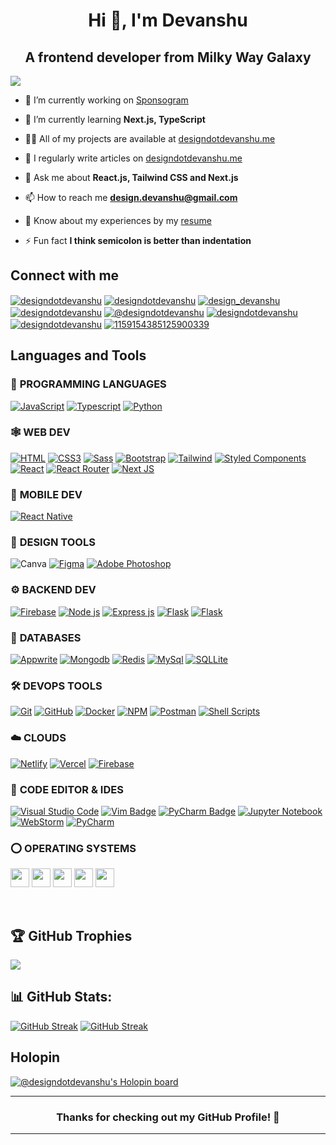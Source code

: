<h1 align="center">Hi 👋, I'm Devanshu</h1>
<h2 align="center">A frontend developer from Milky Way Galaxy</h2>

[![](https://visitcount.itsvg.in/api?id=designdotdevanshu&icon=3&color=1)](https://visitcount.itsvg.in)

- 🔭 I’m currently working on [Sponsogram](https://sponsogram.vercel.app/)

- 🌱 I’m currently learning **Next.js, TypeScript**

- 👨‍💻 All of my projects are available at [designdotdevanshu.me](https://designdotdevanshu.me/)

- 📝 I regularly write articles on [designdotdevanshu.me](https://designdotdevanshu.me/)

- 💬 Ask me about **React.js, Tailwind CSS and Next.js**

- 📫 How to reach me **design.devanshu@gmail.com**

- 📄 Know about my experiences by my [resume](https://flowcv.com/resume/9hkvw5a89c)

- ⚡ Fun fact **I think semicolon is better than indentation**

<h2 align="left">Connect with me</h2>
<p align="left">
  <a href="https://linkedin.com/in/designdotdevanshu" target="blank"><img align="center" src="https://img.shields.io/badge/LinkedIn-0A66C2.svg?style=for-the-badge&logo=LinkedIn&logoColor=white" alt="designdotdevanshu" /></a>
  <a href="https://instagram.com/designdotdevanshu" target="blank"><img align="center" src="https://img.shields.io/badge/Instagram-E4405F.svg?style=for-the-badge&logo=Instagram&logoColor=white" alt="designdotdevanshu" /></a>
  <a href="https://x.com/design_devanshu" target="blank"><img align="center" src="https://img.shields.io/badge/Twitter-1D9BF0.svg?style=for-the-badge&logo=Twitter&logoColor=white" alt="design_devanshu" /></a>
  <a href="https://www.leetcode.com/designdotdevanshu" target="blank"><img align="center" src="https://img.shields.io/badge/LeetCode-FFA116.svg?style=for-the-badge&logo=LeetCode&logoColor=white" alt="designdotdevanshu" /></a>
  <a href="https://medium.com/@designdotdevanshu" target="blank"><img align="center" src="https://img.shields.io/badge/Medium-000000.svg?style=for-the-badge&logo=Medium&logoColor=white" alt="@designdotdevanshu" /></a>
  <a href="https://dev.to/designdotdevanshu" target="blank"><img align="center" src="https://img.shields.io/badge/dev.to-0A0A0A.svg?style=for-the-badge&logo=devdotto&logoColor=white" alt="designdotdevanshu" /></a>
  <a href="https://codesandbox.com/designdotdevanshu" target="blank"><img align="center" src="https://img.shields.io/badge/CodePen-000000.svg?style=for-the-badge&logo=CodePen&logoColor=white" alt="designdotdevanshu" /></a>
  <a href="https://discord.gg/1159154385125900339" target="blank"><img align="center" src="https://img.shields.io/badge/Discord-5865F2.svg?style=for-the-badge&logo=Discord&logoColor=white" alt="1159154385125900339" /></a>
</p>

## Languages and Tools

### 🎯 **PROGRAMMING LANGUAGES**

[![JavaScript](https://img.shields.io/badge/JavaScript-F7DF1E?style=for-the-badge&logo=javascript&logoColor=black "JavaScript")][repo]
[![Typescript](https://img.shields.io/badge/TypeScript-007ACC?style=for-the-badge&logo=typescript&logoColor=white "Typescript")][repo]
[![Python](https://img.shields.io/badge/python-3670A0?style=for-the-badge&logo=python&logoColor=ffdd54 "Python")][repo]

### 🕸️ **WEB DEV**

[![HTML](https://img.shields.io/badge/HTML5-E34F26?style=for-the-badge&logo=html5&logoColor=white "HTML")][repo]
[![CSS3](https://img.shields.io/badge/CSS3-1572B6?style=for-the-badge&logo=css3&logoColor=white "CSS")][repo]
[![Sass](https://img.shields.io/badge/Sass-CC6699?style=for-the-badge&logo=sass&logoColor=white "SASS")][repo]
[![Bootstrap](https://img.shields.io/badge/Bootstrap-563D7C?style=for-the-badge&logo=bootstrap&logoColor=white "Bootstrap")][repo]
[![Tailwind](https://img.shields.io/badge/Tailwind_CSS-38B2AC?style=for-the-badge&logo=tailwind-css&logoColor=white "Tailwind")][repo]
[![Styled Components](https://img.shields.io/badge/styled--components-DB7093?style=for-the-badge&logo=styled-components&logoColor=white "Styled-Components")][repo]
[![React](https://img.shields.io/badge/React-20232A?style=for-the-badge&logo=react&logoColor=61DAFB "React")][repo]
[![React Router](https://img.shields.io/badge/React_Router-CA4245?style=for-the-badge&logo=react-router&logoColor=white "React Router")][repo]
[![Next JS](https://img.shields.io/badge/Next-black?style=for-the-badge&logo=next.js&logoColor=white "Next.js")][repo]

### 📱 **MOBILE DEV**

[![React Native](https://img.shields.io/badge/React_Native-20232A?style=for-the-badge&logo=react&logoColor=61DAFB "React Native")][repo]

### 🍧 **DESIGN TOOLS**

![Canva](https://img.shields.io/badge/Canva-%2300C4CC.svg?style=for-the-badge&logo=Canva&logoColor=white)
[![Figma](https://img.shields.io/badge/figma-%23F24E1E.svg?style=for-the-badge&logo=figma&logoColor=white "Figma")][repo]
[![Adobe Photoshop](https://img.shields.io/badge/adobe%20photoshop-%2331A8FF.svg?style=for-the-badge&logo=adobe%20photoshop&logoColor=white)][repo]

### ⚙️ **BACKEND DEV**

[![Firebase](https://img.shields.io/badge/firebase-%23039BE5.svg?style=for-the-badge&logo=firebase "Firebase")][repo]
[![Node js](https://img.shields.io/badge/Node.js-43853D?style=for-the-badge&logo=node.js&logoColor=white "Nodejs")][repo]
[![Express js](https://img.shields.io/badge/Express.js-404D59?style=for-the-badge "Express js")][repo]
[![Flask](https://img.shields.io/badge/Flask-000000?style=for-the-badge&logo=flask&logoColor=white)][repo]
[![Flask](https://img.shields.io/badge/Django-092E20.svg?style=for-the-badge&logo=Django&logoColor=white)][repo]

### 📅 **DATABASES**

[![Appwrite](https://img.shields.io/badge/Appwrite-FD366E.svg?style=for-the-badge&logo=Appwrite&logoColor=white "Appwrite")][repo]
[![Mongodb](https://img.shields.io/badge/MongoDB-4EA94B?style=for-the-badge&logo=mongodb&logoColor=white "Mongodb")][repo]
[![Redis](https://img.shields.io/badge/redis-%23DD0031.svg?style=for-the-badge&logo=redis&logoColor=white "Redis")][repo]
[![MySql](https://img.shields.io/badge/MySQL-00000F?style=for-the-badge&logo=mysql&logoColor=white "MySql")][repo]
[![SQLLite](https://img.shields.io/badge/SQLite-07405E?style=for-the-badge&logo=sqlite&logoColor=white "SQLLite")][repo]

### 🛠️ **DEVOPS TOOLS**

[![Git](https://img.shields.io/badge/git-%23F05033.svg?style=for-the-badge&logo=git&logoColor=white "Git")][repo]
[![GitHub](https://img.shields.io/badge/github-%23121011.svg?style=for-the-badge&logo=github&logoColor=white "GitHub")][repo]
[![Docker](https://img.shields.io/badge/docker-%230db7ed.svg?style=for-the-badge&logo=docker&logoColor=white)][repo]
[![NPM](https://img.shields.io/badge/NPM-%23000000.svg?style=for-the-badge&logo=npm&logoColor=white "Npm")][repo]
[![Postman](https://img.shields.io/badge/Postman-FF6C37?style=for-the-badge&logo=postman&logoColor=white "Postman")][repo]
[![Shell Scripts](https://img.shields.io/badge/Shell_Script-121011?style=for-the-badge&logo=gnu-bash&logoColor=white)][repo]

### ☁️ **CLOUDS**

[![Netlify](https://img.shields.io/badge/Netlify-00C7B7.svg?style=for-the-badge&logo=Netlify&logoColor=white "Netlify")][repo]
[![Vercel](https://img.shields.io/badge/vercel-%23000000.svg?style=for-the-badge&logo=vercel&logoColor=white "Vercel")][repo]
[![Firebase](https://img.shields.io/badge/firebase-%23039BE5.svg?style=for-the-badge&logo=firebase "Firebase")][repo]

### 📄 **CODE EDITOR & IDES**

[![Visual Studio Code](https://img.shields.io/badge/Visual%20Studio%20Code-007ACC.svg?style=for-the-badge&logo=Visual-Studio-Code&logoColor=white "Visual Studio Code")][repo]
[![Vim Badge](https://img.shields.io/badge/Vim-019733?logo=vim&logoColor=fff&style=for-the-badge)][repo]
[![PyCharm Badge](https://img.shields.io/badge/Neovim-57A143.svg?style=for-the-badge&logo=Neovim&logoColor=white)][repo]
[![Jupyter Notebook](https://img.shields.io/badge/jupyter-%23FA0F00.svg?style=for-the-badge&logo=jupyter&logoColor=white)][repo]
[![WebStorm](https://img.shields.io/badge/WebStorm-000000.svg?style=for-the-badge&logo=WebStorm&logoColor=white)][repo]
[![PyCharm](https://img.shields.io/badge/PyCharm-000000.svg?style=for-the-badge&logo=PyCharm&logoColor=white)][repo]

### ⭕ **OPERATING SYSTEMS**

<a href="https://www.android.com/" target="_blank"><img height="30" src="https://img.shields.io/badge/Android-34A853.svg?style=for-the-badge&logo=Android&logoColor=white"></a>
<a href="https://www.microsoft.com/en-us/windows" target="_blank"><img height="30" src="https://img.shields.io/badge/Windows-0078D4?logo=windows&logoColor=fff&style=for-the-badge"></a>
<a href="https://ubuntu.com/" target="_blank"><img height="30" src="https://img.shields.io/badge/Ubuntu-E95420?logo=ubuntu&logoColor=fff&style=for-the-badge"></a>
<a href="https://fedoraproject.org/" target="_blank"><img height="30" src="https://img.shields.io/badge/Fedora-51A2DA.svg?style=for-the-badge&logo=Fedora&logoColor=white"></a>
<a href="https://linux.org/" target="_blank"><img height="30" src="https://img.shields.io/badge/Linux-FCC624?logo=linux&logoColor=000&style=for-the-badge"></a>

<!-- ### ☃️ **MY LEARNING RESOURCES**

[![Stack Overflow](https://img.shields.io/badge/-Stackoverflow-FE7A16?style=for-the-badge&logo=stack-overflow&logoColor=white)][sof]
[![Medium](https://img.shields.io/badge/Medium-12100E?style=for-the-badge&logo=medium&logoColor=white)][medium]
[![MDN Web Docs](https://img.shields.io/badge/MDN_Web_Docs-black?style=for-the-badge&logo=mdnwebdocs&logoColor=white)][mdn]
[![YouTube](https://img.shields.io/badge/YouTube-FF0000?style=for-the-badge&logo=youtube&logoColor=white)][youtube]
[![DigitalOcean](https://img.shields.io/badge/DO_Community-%230167ff.svg?style=for-the-badge&logo=digitalOcean&logoColor=white)][doc]
[![FreeCodeCamp](https://img.shields.io/badge/Freecodecamp-%23123.svg?&style=for-the-badge&logo=freecodecamp&logoColor=green)][fcc]
[![GeeksForGeeks](https://img.shields.io/badge/GeeksforGeeks-gray?style=for-the-badge&logo=geeksforgeeks&logoColor=35914c)][gog]
[![Udemy](https://img.shields.io/badge/Udemy-A435F0?style=for-the-badge&logo=Udemy&logoColor=white)][udemy]
[![Quora](https://img.shields.io/badge/Quora-%23B92B27.svg?style=for-the-badge&logo=Quora&logoColor=white)][quora]
[![Google](https://img.shields.io/badge/google-4285F4?style=for-the-badge&logo=google&logoColor=white)][google]
[![](https://img.shields.io/badge/GitHub-100000?style=for-the-badge&logo=github&logoColor=white)][github] -->

[medium]: https://medium.com/
[github]: https://github.com/
[google]: https://www.google.com
[mdn]: https://developer.mozilla.org/en-US/
[wiki]: https://en.wikipedia.org/wiki/Main_Page
[quora]: https://www.quora.com/
[doc]: https://www.digitalocean.com/community
[udemy]: https://www.udemy.com/
[gog]: https://www.geeksforgeeks.org/
[fcc]: https://www.freecodecamp.org/
[sof]: https://stackoverflow.com/
[youtube]: https://www.youtube.com/
[repo]: https://github.com/designdotdevanshu?tab=repositories
[leetcode]: https://leetcode.com/designdotdevanshu/

<br>

<!-- ## LeetCode Stats

[![designdotdevanshu's LeetCode stats](https://leetcard.jacoblin.cool/designdotdevanshu?ext=heatmap)][leetcode]

[![designdotdevanshu's LeetCode stats](https://leetcode-stats-six.vercel.app/api?username=designdotdevanshu&theme=dark)][leetcode]

<br> -->

## 🏆 GitHub Trophies

![](https://github-profile-trophy.vercel.app/?username=designdotdevanshu&theme=radical&no-frame=false&no-bg=true&margin-w=4)

## 📊 GitHub Stats:

[![GitHub Streak](https://streak-stats.demolab.com?user=designdotdevanshu&theme=dracula)](https://git.io/streak-stats)
[![GitHub Streak](https://streak-stats.demolab.com?user=designdotdevanshu&theme=dracula&mode=weekly&hide_total_contributions=true)](https://git.io/streak-stats)

<!-- ![](https://github-readme-stats.vercel.app/api/top-langs/?username=designdotdevanshu&theme=radical&hide_border=false&include_all_commits=false&count_private=false&layout=compact) -->

<!--  ### 🔝 Top Contributed Repo

![](https://github-contributor-stats.vercel.app/api?username=designdotdevanshu&limit=5&theme=radical&combine_all_yearly_contributions=true) -->

## Holopin

[![@designdotdevanshu's Holopin board](https://holopin.me/designdotdevanshu)](https://www.holopin.io/@designdotdevanshu#badges)

<!-- ## Some Tech Memes for you

<img src='https://randommeme-five.vercel.app/' style="height: 400px;"/> -->

<hr>
<h3 align="center">
Thanks for checking out my GitHub Profile! 🙏
</h3>
<hr>
